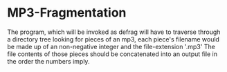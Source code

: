 # MP3-Fragmentation
The program, which will be invoked as defrag will have to traverse through a directory tree looking for pieces of an mp3, each piece's filename would be made up of an non-negative integer and the file-extension '.mp3' The file contents of those pieces should be concatenated into an output file in the order the numbers imply.
